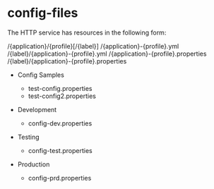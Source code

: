 # config-files

The HTTP service has resources in the following form:

/{application}/{profile}[/{label}]
/{application}-{profile}.yml
/{label}/{application}-{profile}.yml
/{application}-{profile}.properties
/{label}/{application}-{profile}.properties



* Config Samples
  - test-config.properties
  - test-config2.properties

* Development
  - config-dev.properties
  
* Testing
  - config-test.properties

* Production
  - config-prd.properties
